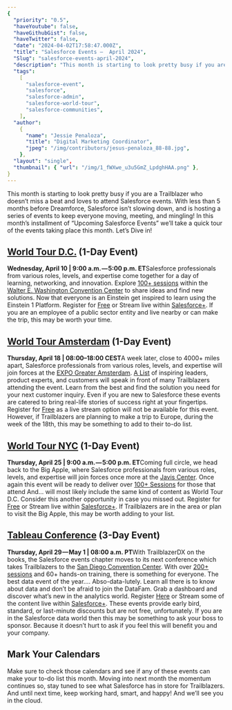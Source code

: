 ```yaml
---
{
  "priority": "0.5",
  "haveYoutube": false,
  "haveGithubGist": false,
  "haveTwitter": false,
  "date": "2024-04-02T17:58:47.000Z",
  "title": "Salesforce Events —  April 2024",
  "Slug": "salesforce-events-april-2024",
  "description": "This month is starting to look pretty busy if you are a Trailblazer who doesn’t miss a beat and loves to attend Salesforce events. With less than 5 months before Dreamforce, Salesforce isn’t slowing down, and is hosting a series of events to keep everyone moving, meeting, and mingling!.",
  "tags":
    [
      "salesforce-event",
      "salesforce",
      "salesforce-admin",
      "salesforce-world-tour",
      "salesforce-communities",
    ],
  "author":
    {
      "name": "Jessie Penaloza",
      "title": "Digital Marketing Coordinator",
      "jpeg": "/img/contributors/jesus-penaloza_88-88.jpg",
    },
  "layout": "single",
  "thumbnail": { "url": "/img/1_fWXwe_u3u5GmZ_LpdghHAA.png" },
}
---
```


This month is starting to look pretty busy if you are a Trailblazer who doesn’t miss a beat and loves to attend Salesforce events. With less than 5 months before Dreamforce, Salesforce isn’t slowing down, and is hosting a series of events to keep everyone moving, meeting, and mingling!
In this month’s installment of “Upcoming Salesforce Events” we’ll take a quick tour of the events taking place this month.
Let’s Dive in!

## [World Tour D.C.](https://www.salesforce.com/events/world-tour/dc/) (1-Day Event)

**Wednesday, April 10 | 9:00 a.m. — 5:00 p.m. ET**Salesforce professionals from various roles, levels, and expertise come together for a day of learning, networking, and innovation. Explore [100+ sessions](https://reg.salesforce.com/flow/plus/wtdc24/sessioncatalog/page/Catalog) within the [Walter E. Washington Convention Center](https://eventsdc.com/venue/walter-e-washington-convention-center) to share ideas and find new solutions. Now that everyone is an Einstein get inspired to learn using the Einstein 1 Platform.
Register for [Free](https://www.salesforce.com/events/world-tour/dc/register/) or Stream live within [Salesforce+](https://www.salesforce.com/plus). If you are an employee of a public sector entity and live nearby or can make the trip, this may be worth your time.

## [World Tour Amsterdam](https://www.salesforce.com/nl/events/amsterdam/) (1-Day Event)

**Thursday, April 18 | 08:00–18:00 CEST**A week later, close to 4000+ miles apart, Salesforce professionals from various roles, levels, and expertise will join forces at the [EXPO Greater Amsterdam](https://www.expogreateramsterdam.nl/). [A List](https://www.salesforce.com/nl/events/amsterdam/speakers/) of inspiring leaders, product experts, and customers will speak in front of many Trailblazers attending the event. Learn from the best and find the solution you need for your next customer inquiry. Even if you are new to Salesforce these events are catered to bring real-life stories of success right at your fingertips.
Register for [Free](https://invite.salesforce.com/register-wt-amsterdam) as a live stream option will not be available for this event. However, if Trailblazers are planning to make a trip to Europe, during the week of the 18th, this may be something to add to their to-do list.

## [World Tour NYC](https://www.salesforce.com/events/world-tour/nyc/) (1-Day Event)

**Thursday, April 25 | 9:00 a.m. — 5:00 p.m. ET**Coming full circle, we head back to the Big Apple, where Salesforce professionals from various roles, levels, and expertise will join forces once more at the [Javis Center](https://javitscenter.com/). Once again this event will be ready to deliver over [100+ Sessions](https://reg.salesforce.com/flow/plus/wtnyc24apr/sessioncatalog/page/Catalog) for those that attend And… will most likely include the same kind of content as World Tour D.C. Consider this another opportunity in case you missed out.
Register for [Free](https://www.salesforce.com/events/world-tour/nyc/register/) or Stream live within [Salesforce+](https://www.salesforce.com/plus). If Trailblazers are in the area or plan to visit the Big Apple, this may be worth adding to your list.

## [Tableau Conference](https://www.salesforce.com/tableau-conference/) (3-Day Event)

**Thursday, April 29 — May 1 | 08:00 a.m. PT**With TrailblazerDX on the books, the Salesforce events chapter moves to its next conference which takes Trailblazers to the [San Diego Convention Center](https://www.visitsandiego.com/). With over [200+ sessions](https://reg.salesforce.com/flow/plus/tc24/sessioncatalog/page/catalog) and 60+ hands-on training, there is something for everyone. The best data event of the year…. Abso-data-lutely. Learn all there is to know about data and don’t be afraid to join the DataFam. Grab a dashboard and discover what’s new in the analytics world.
Register [Here](https://www.salesforce.com/tableau-conference/register/) or Stream some of the content live within [Salesforce+](https://www.salesforce.com/plus). These events provide early bird, standard, or last-minute discounts but are not free, unfortunately. If you are in the Salesforce data world then this may be something to ask your boss to sponsor. Because it doesn’t hurt to ask if you feel this will benefit you and your company.

## Mark Your Calendars

Make sure to check those calendars and see if any of these events can make your to-do list this month. Moving into next month the momentum continues so, stay tuned to see what Salesforce has in store for Trailblazers.
And until next time, keep working hard, smart, and happy! And we’ll see you in the cloud.
